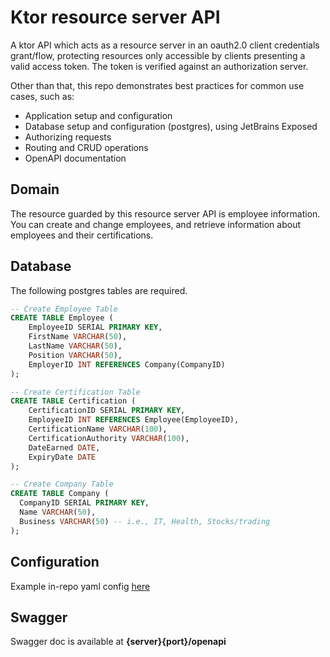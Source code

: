 # Ktor resource server API 

A ktor API which acts as a resource server in an oauth2.0 client credentials 
grant/flow, protecting resources only accessible by clients presenting a valid access token. 
The token is verified against an authorization server.

Other than that, this repo demonstrates best practices for common use cases, such as:
- Application setup and configuration
- Database setup and configuration (postgres), using JetBrains Exposed
- Authorizing requests  
- Routing and CRUD operations
- OpenAPI documentation

## Domain
The resource guarded by this resource server API is employee information. You can create and change employees, and 
retrieve information about employees and their certifications.

## Database 
The following postgres tables are required. 

````sql
-- Create Employee Table
CREATE TABLE Employee (
    EmployeeID SERIAL PRIMARY KEY,
    FirstName VARCHAR(50),
    LastName VARCHAR(50),
    Position VARCHAR(50),
    EmployerID INT REFERENCES Company(CompanyID)
);

-- Create Certification Table
CREATE TABLE Certification (
    CertificationID SERIAL PRIMARY KEY,
    EmployeeID INT REFERENCES Employee(EmployeeID),
    CertificationName VARCHAR(100),
    CertificationAuthority VARCHAR(100),
    DateEarned DATE,
    ExpiryDate DATE
);

-- Create Company Table
CREATE TABLE Company (
  CompanyID SERIAL PRIMARY KEY,
  Name VARCHAR(50),
  Business VARCHAR(50) -- i.e., IT, Health, Stocks/trading
);
````

## Configuration
Example in-repo yaml config [here](src/main/resources/application.yaml)

## Swagger
Swagger doc is available at **{server}{port}/openapi**